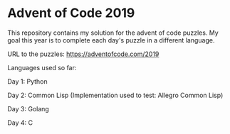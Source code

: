 # Advent of Code 2019

This repository contains my solution for the advent of code puzzles.
My goal this year is to complete each day's puzzle in a different language.

URL to the puzzles: https://adventofcode.com/2019

Languages used so far:

Day 1: Python

Day 2: Common Lisp (Implementation used to test: Allegro Common Lisp)

Day 3: Golang

Day 4: C